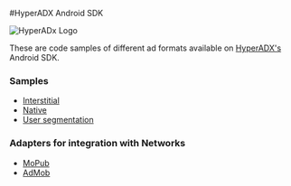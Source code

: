#HyperADX Android SDK

![HyperADx Logo](http://d2n7xvwjxl8766.cloudfront.net/assets/site/logo-e04518160888e1f8b3795f0ce01e1909.png)


These are code samples of different ad formats available on [HyperADX's](http://hyperadx.com/) Android SDK.

### Samples

* [Interstitial](https://github.com/hyperads/android-sdk/blob/master/docs/_interstitial.md)
* [Native](https://github.com/hyperads/android-sdk/blob/master/docs/_native.md)
* [User segmentation](https://github.com/hyperads/android-sdk/blob/master/docs/_tools.md)

### Adapters for integration with Networks

* [MoPub](https://github.com/hyperads/android-MoPub-adapter)
* [AdMob](https://github.com/hyperads/android-AdMob-adapter)
